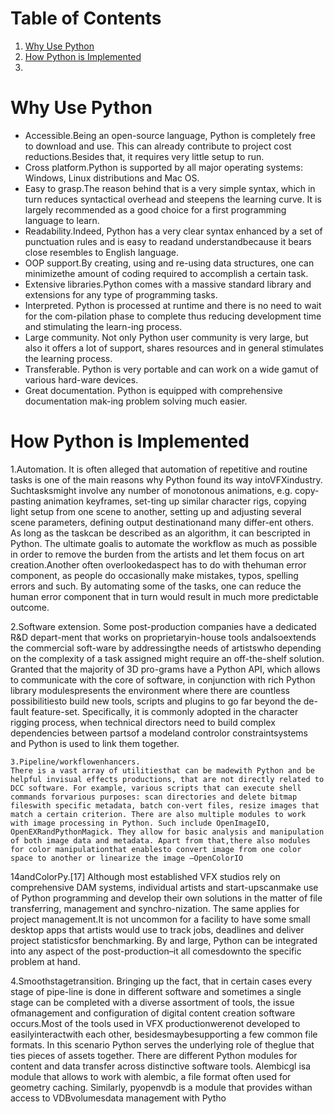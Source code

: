 
# Table of Contents

1.  [Why Use Python](#orga19b20f)
2.  [How Python is Implemented](#orgcefebb5)
3.  [](#org2a59474)



<a id="orga19b20f"></a>

# Why Use Python

-   Accessible.Being an open-source language, Python is completely free to download and use. This can already contribute to project cost reductions.Besides that, it requires very little setup to run.
-   Cross platform.Python is supported by all major operating systems: Windows, Linux distributions and Mac OS.
-   Easy to grasp.The reason behind that is a very simple syntax, which in turn reduces syntactical overhead and steepens the learning curve. It is largely recommended as a good choice for a first programming language to learn.
-   Readability.Indeed, Python has a very clear syntax enhanced by a set of punctuation rules and is easy to readand understandbecause it bears close resembles to English language.
-   OOP support.By creating, using and re-using data structures, one can minimizethe amount of coding required to accomplish a certain task.
-   Extensive libraries.Python comes with a massive standard library and extensions for any type of programming tasks.
-   Interpreted. Python is processed at runtime and there is no need to wait for the com-pilation phase to complete thus reducing development time and stimulating the learn-ing process.
-   Large community. Not only Python user community is very large, but also it offers a lot of support, shares resources and in general stimulates the learning process.
-   Transferable. Python is very portable and can work on a wide gamut of various hard-ware devices.
-   Great documentation. Python is equipped with comprehensive documentation mak-ing problem solving much easier.


<a id="orgcefebb5"></a>

# How Python is Implemented

1.Automation. 
It is often alleged that automation of repetitive and routine tasks is one of the main reasons why Python found its way intoVFXindustry. Suchtasksmight involve any number of monotonous animations, e.g. copy-pasting animation       keyframes, set-ting up similar character rigs, copying light setup from one scene to another, setting up and adjusting several scene parameters, defining output destinationand many differ-ent others. As long as the taskcan be described as an algorithm, it can bescripted in Python. The ultimate goalis to automate the workflow as much as possible in order to remove the burden from the artists and let them focus on art creation.Another often overlookedaspect has to do with thehuman error component, as people do occasionally make mistakes, typos, spelling errors and such. By automating some of the tasks, one can reduce the human error component that in turn would result in much more predictable outcome.

2.Software extension.
Some post-production companies have a dedicated R&D depart-ment that works on proprietaryin-house tools andalsoextends the commercial soft-ware  by  addressingthe needs of artistswho  depending  on the  complexity  of  a  task assigned might require an off-the-shelf solution. Granted that the majority of 3D pro-grams have a Python API, which allows to communicate with the core of software, in conjunction with rich Python library modulespresents the environment where there are countless possibilitiesto build new tools, scripts and plugins to go far beyond the de-fault feature-set. Specifically, it is commonly adopted in the character rigging process, when  technical  directors  need  to  build  complex  dependencies  between  partsof  a modeland controlor constraintsystems and Python is used to link them together.

    3.Pipeline/workflowenhancers. 
    There is a vast array of utilitiesthat can be madewith Python and be helpful invisual effects productions, that are not directly related to DCC software. For example, various scripts that can execute shell commands forvarious purposes: scan directories and delete bitmap fileswith specific metadata, batch con-vert files, resize images that match a certain criterion. There are also multiple modules to work with image processing in Python. Such include OpenImageIO, OpenEXRandPythonMagick. They allow for basic analysis and manipulation of both image data and metadata. Apart from that,there also modules for color manipulationthat enablesto convert image from one color space to another or linearize the image –OpenColorIO
14andColorPy.[17] Although most established VFX studios rely on comprehensive DAM systems,  individual  artists  and start-upscanmake  use  of  Python  programming and develop their own solutions in the matter of file transferring, management and synchro-nization. The same applies for project management.It is not uncommon for a facility to have some small desktop apps that artists would use to track jobs, deadlines and deliver project statisticsfor benchmarking. By and large, Python can be integrated into any aspect of the post-production–it all comesdownto the specific problem at hand.

4.Smoothstagetransition. 
Bringing up the fact, that in certain cases every stage of pipe-line is done in different software and sometimes a single stage can be completed with a  diverse  assortment  of  tools, the  issue  ofmanagement  and  configuration  of  digital content creation software occurs.Most of the tools used in VFX productionwerenot developed to easilyinteractwith each other, besidesmaybesupporting a few common file  formats. In  this  scenario  Python  serves  the  underlying  role  of theglue  that  ties pieces of  assets together.  There  are  different  Python  modules  for  content  and  data transfer  across distinctive  software  tools.  Alembicgl  isa module  that  allows  to  work with alembic, a file format often used for geometry caching. Similarly, pyopenvdb is a module that provides withan access to VDBvolumesdata management with Pytho


<a id="org2a59474"></a>

# 

